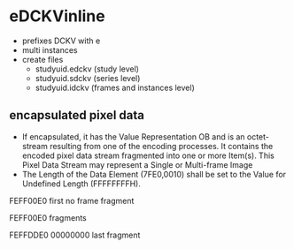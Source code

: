 # eDCKVinline

- prefixes DCKV with e
- multi instances
- create files 
   - studyuid.edckv (study level)
   - studyuid.sdckv (series level)
   - studyuid.idckv  (frames and instances level)


## encapsulated pixel data

- If encapsulated, it has the Value Representation OB and is an octet-stream resulting from one of the encoding processes. It contains the encoded pixel data stream fragmented into one or more Item(s). This Pixel Data Stream may represent a Single or Multi-frame Image
- The Length of the Data Element (7FE0,0010) shall be set to the Value for Undefined Length (FFFFFFFFH).


FEFF00E0 first no frame fragment

FEFF00E0 fragments

FEFFDDE0 00000000  last fragment
